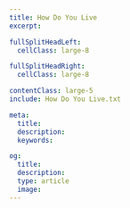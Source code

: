 ```yaml
---
title: How Do You Live
excerpt:

fullSplitHeadLeft:
  cellClass: large-8

fullSplitHeadRight:
  cellClass: large-8

contentClass: large-5
include: How Do You Live.txt

meta:
  title:
  description:
  keywords:

og:
  title:
  description:
  type: article
  image:
---
```

